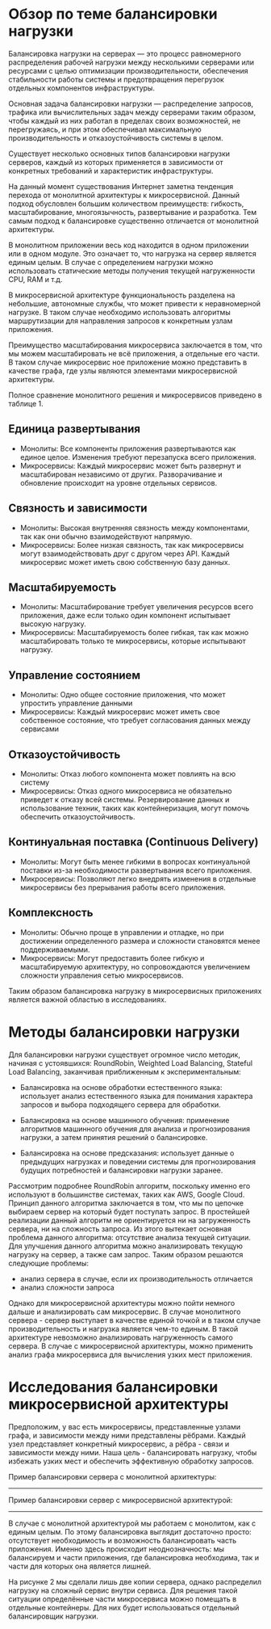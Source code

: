 # Обзор по теме балансировки нагрузки

Балансировка нагрузки на серверах — это процесс равномерного распределения рабочей нагрузки между несколькими серверами 
или ресурсами с целью оптимизации производительности, обеспечения стабильности работы системы и предотвращения 
перегрузок отдельных компонентов инфраструктуры.

Основная задача балансировки нагрузки — распределение запросов, трафика
или вычислительных задач между серверами таким образом, чтобы каждый из них работал в пределах своих возможностей, не 
перегружаясь, и при этом обеспечивал максимальную производительность и отказоустойчивость системы в целом.

Существует несколько основных типов балансировки нагрузки серверов, каждый из которых применяется в зависимости от 
конкретных требований и характеристик инфраструктуры. 

На данный момент существования Интернет заметна тенденция перехода от монолитной архитектуры к микросервисной. Данный
подход обусловлен большим количеством преимуществ: гибкость, масштабирование, многоязычность, развертывание и разработка.
Тем самым подход к балансировке существенно отличается от монолитной архитектуры.

В монолитном приложении весь код находится в одном приложении или в одном модуле. Это означает то, что нагрузка на сервер
является единым целым. В случае с определением нагрузки можно использовать статические методы получения текущей нагруженности
CPU, RAM и т.д.

В микросервисной архитектуре функциональность разделена на небольшие, автономные службы, что может привести к неравномерной
нагрузке. В таком случае необходимо использовать алгоритмы маршрутизации для направления запросов к конкретным узлам
приложения.

Преимущество масштабирования микросервиса заключается в том, что мы можем масштабировать не всё приложения, а отдельные
его части. В таком случае микросервис ное приложение можно представить в качестве графа, где узлы являются элементами
микросервисной архитектуры. 

Полное сравнение монолитного решения и микросервисов приведено в таблице 1.

## Единица развертывания

- Монолиты: Все компоненты приложения развертываются как единое целое. Изменения требуют перезапуска всего приложения.
- Микросервисы: Каждый микросервис может быть развернут и масштабирован независимо от других. Разворачивание и обновление происходит на уровне отдельных сервисов.

## Связность и зависимости

- Монолиты: Высокая внутренняя связность между компонентами, так как они обычно взаимодействуют напрямую.
- Микросервисы: Более низкая связность, так как микросервисы могут взаимодействовать друг с другом через API. Каждый микросервис может иметь свою собственную базу данных.

## Масштабируемость

- Монолиты: Масштабирование требует увеличения ресурсов всего приложения, даже если только один компонент испытывает высокую нагрузку.
- Микросервисы: Масштабируемость более гибкая, так как можно масштабировать только те микросервисы, которые испытывают нагрузку.

## Управление состоянием

- Монолиты: Одно общее состояние приложения, что может упростить управление данными
- Микросервисы: Каждый микросервис может иметь свое собственное состояние, что требует согласования данных между сервисами

## Отказоустойчивость

- Монолиты: Отказ любого компонента может повлиять на всю систему
- Микросервисы: Отказ одного микросервиса не обязательно приведет к отказу всей системы. Резервирование данных и использование техник, таких как контейнеризация, могут помочь обеспечить отказоустойчивость.

## Континуальная поставка (Continuous Delivery)

- Монолиты: Могут быть менее гибкими в вопросах континуальной поставки из-за необходимости развертывания всего приложения.
- Микросервисы: Позволяют легко внедрять изменения в отдельные микросервисы без прерывания работы всего приложения.

## Комплексность

- Монолиты: Обычно проще в управлении и отладке, но при достижении определенного размера и сложности становятся менее поддерживаемыми.
- Микросервисы: Могут предоставить более гибкую и масштабируемую архитектуру, но сопровождаются увеличением сложности управления сетью микросервисов.

Таким образом балансировка нагрузку в микросервисных приложениях является важной областью в исследованиях.

# Методы балансировки нагрузки

Для балансировки нагрузки существует огромное число методик, начиная с устоявшихся: RoundRobin, Weighted Load Balancing,
Stateful Load Balancing, заканчивая приближенным к экспериментальным: 

- Балансировка на основе обработки естественного языка: использует анализ естественного языка для понимания характера 
запросов и выбора подходящего сервера для обработки.

- Балансировка на основе машинного обучения: применение алгоритмов машинного обучения для анализа и прогнозирования 
нагрузки, а затем принятия решений о балансировке.

- Балансировка на основе предсказания: использует данные о предыдущих нагрузках и поведении системы для прогнозирования
будущих потребностей и балансировки нагрузки заранее.

Рассмотрим подробнее RoundRobin алгоритм, поскольку именно его используют в большинстве системах, таких как AWS, Google
Cloud. Принцип данного алгоритма заключается в том, что мы по цепочке выбираем сервер на который будет поступать запрос.
В простейшей реализации данный алгоритм не ориентируется ни на загруженность сервера, ни на сложность запроса. Из этого
вытекает основная проблема данного алгоритма: отсутствие анализа текущей ситуации. Для улучшения данного алгоритма можно
анализировать текущую нагрузку на сервер, а также сам запрос. Таким образом решаются следующие проблемы:

- анализ сервера в случае, если их производительность отличается
- анализ сложности запроса

Однако для микросервисной архитектуры можно пойти немного дальше и анализировать сам микросервис. В случае монолитного 
сервера - сервер выступает в качестве единой точкой и в таком случае производительность и нагрузка является чем-то
единым. В такой архитектуре невозможно анализировать нагруженность самого сервера. В случае с микросервисной архитектуры, 
можно применить анализ графа микросервиса для вычисления узких мест приложения.

# Исследования балансировки микросервисной архитектуры

Предположим, у вас есть микросервисы, представленные узлами графа, и зависимости между ними представлены рёбрами. Каждый
узел представляет конкретный микросервис, а рёбра - связи и зависимости между ними. Наша цель - балансировать нагрузку, 
чтобы избежать узких мест и обеспечить эффективную обработку запросов.

Пример балансировки сервера с монолитной архитектуры:
*****

Пример балансировки сервер с микросервисной архитектурой:
*****

В случае с монолитной архитектурой мы работаем с монолитом, как с единым целым. По этому балансировка выглядит достаточно
просто: отсутствует необходимость и возможность балансировать часть приложения. Именно здесь происходит неоднозначность:
мы балансируем и части приложения, где балансировка необходима, так и части для которых она является лишней.

На рисунке 2 мы сделали лишь две копии сервера, однако распределил нагрузку на сложный сервис внутри сервиса. Для решения
такой ситуации определённые части микросервиса можно помещать в отдельные контейнеры. Для них будет использоваться
отдельный балансировщик нагрузки.